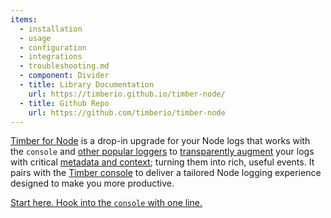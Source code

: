 ```yaml
---
items:
  - installation
  - usage
  - configuration
  - integrations
  - troubleshooting.md
  - component: Divider
  - title: Library Documentation
    url: https://timberio.github.io/timber-node/
  - title: Github Repo
    url: https://github.com/timberio/timber-node
---
```

[Timber for Node](https://github.com/timberio/timber-node) is a drop-in upgrade for your Node logs that works with the `console` and [other popular loggers](integrations) to [transparently augment](/concepts/structuring-through-augmentation) your logs with critical [metadata and context](/concepts/metadata-context-and-events); turning them into rich, useful events. It pairs with the
[Timber console](#the-timber-console) to deliver a tailored Node logging experience designed to make
you more productive.

[Start here. Hook into the `console` with one line.](installation)
